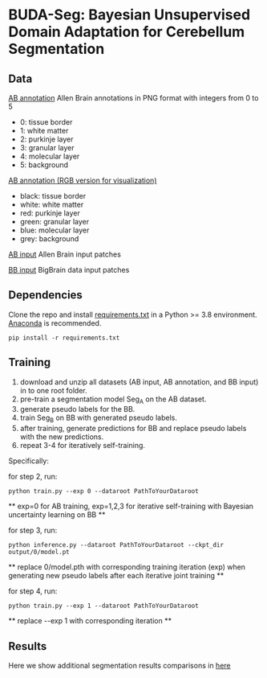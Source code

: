 # BUDA-Seg: Bayesian Unsupervised Domain Adaptation for Cerebellum Segmentation


## Data

[AB annotation](https://drive.google.com/file/d/1erZ_DVrG7JSRFbWvJrfoXnmN9DNvOVBz/view?usp=sharing)
Allen Brain annotations in PNG format with integers from 0 to 5
- 0: tissue border
- 1: white matter
- 2: purkinje layer
- 3: granular layer
- 4: molecular layer
- 5: background

[AB annotation (RGB version for visualization)](https://drive.google.com/file/d/1G5L2QPWM9OtPt0EfNSnnv7YueRuvW4w-/view?usp=sharing)
- black: tissue border
- white: white matter
- red: purkinje layer
- green: granular layer
- blue: molecular layer
- grey: background

[AB input](https://drive.google.com/file/d/1-2wmDGPscTrnzg3Yj2lfwIXdAVWkV7B0/view?usp=sharing)
Allen Brain input patches

[BB input](https://drive.google.com/file/d/1-1gXOGcCS6uYgV9_O_hFPBj_5sqKMLWn/view?usp=sharing)
BigBrain data input patches


## Dependencies
Clone the repo and install [requirements.txt](requirements.txt) in a Python >= 3.8 environment. [Anaconda](https://www.anaconda.com) is recommended.

```angular2html
pip install -r requirements.txt
```


## Training

<ol>
    <li> download and unzip all datasets (AB input, AB annotation, and BB input) in to one root folder.
    <li> pre-train a segmentation model Seg<sub>A</sub> on the AB dataset.
    <li> generate pseudo labels for the BB.
    <li> train Seg<sub>B</sub> on BB with generated pseudo labels.
    <li> after training, generate predictions for BB and replace pseudo labels with the new predictions. 
    <li> repeat 3-4 for iteratively self-training.
</ol>

Specifically:

for step 2, run:
```
python train.py --exp 0 --dataroot PathToYourDataroot
```

** exp=0 for AB training, exp=1,2,3 for iterative self-training with Bayesian uncertainty learning on BB **

for step 3, run:
```angular2html
python inference.py --dataroot PathToYourDataroot --ckpt_dir output/0/model.pt
```

** replace 0/model.pth with corresponding training iteration (exp) when generating new pseudo labels after each iterative joint training **

for step 4, run:
```angular2html
python train.py --exp 1 --dataroot PathToYourDataroot
```

** replace --exp 1 with corresponding iteration **

## Results

Here we show additional segmentation results comparisons in [here](result_2.pdf) 
